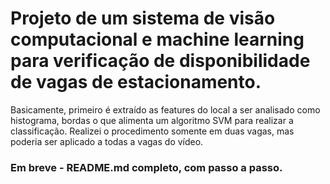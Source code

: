 # Projeto de um sistema de visão computacional e machine learning para verificação de disponibilidade de vagas de estacionamento.



Basicamente, primeiro é extraído as features do local a ser analisado como histograma, bordas o que alimenta um algoritmo SVM para realizar a classificação. Realizei o procedimento somente em duas vagas, mas poderia ser aplicado a todas a vagas do vídeo.


### Em breve - README.md completo, com passo a passo.


